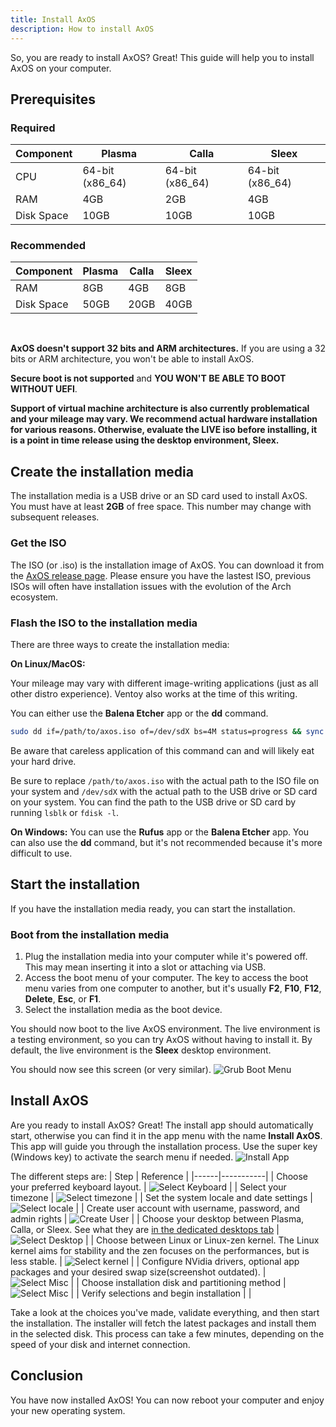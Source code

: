 ```yaml
---
title: Install AxOS
description: How to install AxOS
---
```


So, you are ready to install AxOS? Great! This guide will help you to install AxOS on your computer.


## Prerequisites
### Required

| Component | Plasma | Calla | Sleex |
|-----------|--------|--------|-----------|
| CPU | 64-bit (x86_64) | 64-bit (x86_64) | 64-bit (x86_64) |
| RAM | 4GB | 2GB | 4GB |
| Disk Space | 10GB | 10GB | 10GB |

### Recommended

| Component | Plasma | Calla | Sleex |
|-----------|--------|--------|-----------|
| RAM | 8GB | 4GB | 8GB |
| Disk Space | 50GB | 20GB | 40GB |

<br />

**AxOS doesn't support 32 bits and ARM architectures.** If you are using a 32 bits or ARM architecture, you won't be able to install AxOS.

**Secure boot is not supported** and **YOU WON'T BE ABLE TO BOOT WITHOUT UEFI**.

**Support of virtual machine architecture is also currently problematical and your mileage may vary.  We recommend actual hardware installation for various reasons.  Otherwise, evaluate the LIVE iso before installing, it is a point in time release using the desktop environment, Sleex.**

## Create the installation media

The installation media is a USB drive or an SD card used to install AxOS.   You must have at least **2GB** of free space. This number may change with subsequent releases.

### Get the ISO

The ISO (or .iso) is the installation image of AxOS. You can download it from the [AxOS release page](https://github.com/axos-project/axos/releases/latest).  Please ensure you have the lastest ISO, previous ISOs will often have installation issues with the evolution of the Arch ecosystem.

### Flash the ISO to the installation media

There are three ways to create the installation media:

**On Linux/MacOS:**

Your mileage may vary with different image-writing applications (just as all other distro experience).  Ventoy also works at the time of this writing.

You can either use the **Balena Etcher** app or the **dd** command.
```bash
sudo dd if=/path/to/axos.iso of=/dev/sdX bs=4M status=progress && sync
```
Be aware that careless application of this command can and will likely eat your hard drive.

Be sure to replace `/path/to/axos.iso` with the actual path to the ISO file on your system and `/dev/sdX` with the actual path to the USB drive or SD card on your system.
You can find the path to the USB drive or SD card by running `lsblk` or `fdisk -l`.

**On Windows:**
You can use the **Rufus** app or the **Balena Etcher** app. You can also use the **dd** command, but it's not recommended because it's more difficult to use.

## Start the installation

If you have the installation media ready, you can start the installation.

### Boot from the installation media

1. Plug the installation media into your computer while it's powered off.  This may mean inserting it into a slot or attaching via USB.
2. Access the boot menu of your computer. The key to access the boot menu varies from one computer to another, but it's usually **F2**, **F10**, **F12**, **Delete**, **Esc**, or **F1**.
3. Select the installation media as the boot device.

You should now boot to the live AxOS environment. The live environment is a testing environment, so you can try AxOS without having to install it. By default, the live environment is the **Sleex** desktop environment.

You should now see this screen (or very similar).
![Grub Boot Menu](../../../assets/installer/boot.png)

## Install AxOS

Are you ready to install AxOS? Great! The install app should automatically start, otherwise you can find it in the app menu with the name **Install AxOS**. This app will guide you through the installation process.  Use the super key (Windows key) to activate the search menu if needed. 
![Install App](../../../assets/installer/install1-1.png)

The different steps are:
| Step  | Reference |
|------|-----------|
| Choose your preferred keyboard layout. | ![Select Keyboard](../../../assets/installer/install2-1.png) |
| Select your timezone | ![Select timezone](../../../assets/installer/install4-1.png) |
| Set the system locale and date settings | ![Select locale](../../../assets/installer/install5-1.png) |
| Create user account with username, password, and admin rights | ![Create User](../../../assets/installer/users-1.png) |
| Choose your desktop between Plasma, Calla, or Sleex. See what they are [in the dedicated desktops tab](/docs/reference/desktops/) | ![Select Desktop](../../../assets/installer/install7-1.png) |
| Choose between Linux or Linux-zen kernel. The Linux kernel aims for stability and the zen focuses on the performances, but is less stable. | ![Select kernel](../../../assets/installer/install8-1.png) |
| Configure NVidia drivers, optional app packages and your desired swap size(screenshot outdated). | ![Select Misc](../../../assets/installer/install9-1.png) |
| Choose installation disk and partitioning method | ![Select Misc](../../../assets/installer/disk-1-1.png) |
| Verify selections and begin installation | |

Take a look at the choices you've made, validate everything, and then start the installation.  The installer will fetch the latest packages and install them in the selected disk. This process can take a few minutes, depending on the speed of your disk and internet connection.

## Conclusion

You have now installed AxOS! You can now reboot your computer and enjoy your new operating system.
